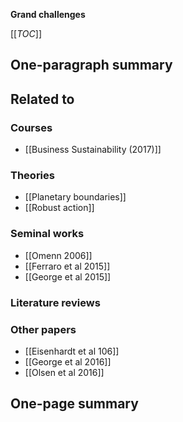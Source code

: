 **Grand challenges**

[[_TOC_]]

## One-paragraph summary

## Related to

### Courses
* [[Business Sustainability (2017)]]

### Theories
* [[Planetary boundaries]]
* [[Robust action]]

### Seminal works
* [[Omenn 2006]]
* [[Ferraro et al 2015]]
* [[George et al 2015]]

### Literature reviews

### Other papers
* [[Eisenhardt et al 106]]
* [[George et al 2016]]
* [[Olsen et al 2016]]

## One-page summary